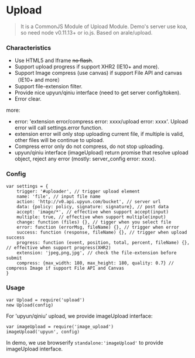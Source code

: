 # Upload
> It is a CommonJS Module of Upload Module.
Demo's server use koa, so need node v0.11.13+ or io.js.
Based on arale/upload.

### Characteristics
* Use HTML5 and Iframe <s>no flash</s>.
* Support upload progress if support XHR2 (IE10+ and more).
* Support Image compress (use canvas) if support File API and canvas（IE10+ and more）
* Support file-extension filter.
* Provide nice upyun/qiniu interface (need to get server config/token).
* Error clear.

more:
* error: 'extension error/compress error: xxxx/upload error: xxxx'. Upload error will call settings.error function.
* extension error will only stop uploading current file, if multiple is valid, other files will be continue to upload.
* Compress error only do not compress, do not stop uploading.
* upyun/qiniu interface (imageUpload) return promise that resolve upload object, reject any error (mostly: server_config error: xxxx).

### Config
    var settings = {
        trigger: '#uploader', // trigger upload element
        name: 'file', // input file name
        action: 'http://v0.api.upyun.com/bucket', // server url
        data: {policy: policy, signature: signature}, // post data
        accept: 'image/*', // effective when support accept(input)
        multiple: true, // effective when support multiple(input)
        change: function (files) {}, // tigger when you select file
        error: function (errorMsg, fileName) {}, // trigger when error
        success: function (response, fileName) {}, // trigger when upload success
        progress: function (event, position, total, percent, fileName) {}, // effective when support progress(XHR2)
        extension: 'jpeg,png,jpg', // check the file-extension before submit
        compress: {max_width: 180, max_height: 180, quality: 0.7} // compress Image if support File API and Canvas
    }

### Usage
    var Upload = require('upload')
    new Upload(config)
For 'upyun/qiniu' upload, we provide imageUpload interface:

    var imageUpload = require('image_upload')
    imageUpload('upyun', config)
In demo, we use browserify `standalone:'imageUpload'` to provide imageUpload interface.
